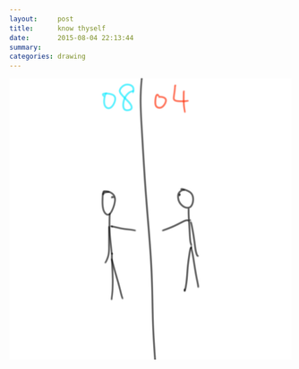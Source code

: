 ```yaml
---
layout:     post
title:      know thyself
date:       2015-08-04 22:13:44
summary:    
categories: drawing
---
```

![know thyself](/images/blog/know-thyself.png "Life is not a lucid dreaming.")
